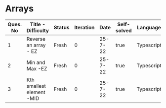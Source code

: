# Arrays

| Ques. No | Title - Difficulty        | Status | Iteration | Date    | Self-solved | Language   |
| -------- | ------------------------- | ------ | --------- | ------- | ----------- | ---------- |
| 1        | Reverse an array - EZ     | Fresh  | 0         | 25-7-22 | true        | Typescript |
| 2        | Min and Max -EZ           | Fresh  | 0         | 25-7-22 | true        | Typescript |
| 3        | Kth smallest element -MID | Fresh  | 0         | 25-7-22 | true        | Typescript |
